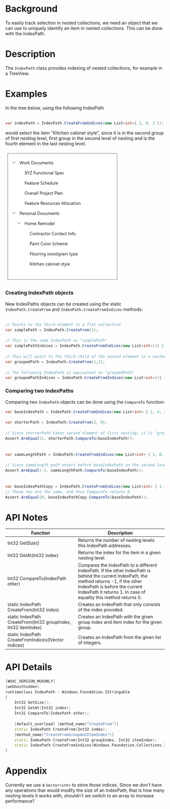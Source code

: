 # Background

To easily track selection in nested collections, we need an object that we can use to uniquely identify an item in nested collections.
This can be done with the IndexPath.

# Description

The `IndexPath` class provides indexing of nested collections, for example in a TreeView.

# Examples

In the tree below, using the following IndexPath 
```c#

var indexPath = IndexPath.CreateFromIndices(new List<int>{ 1, 0, 3 });

```
 would select the item "Kitchen cabinet style", since it is in the second group of first nesting level, first group in the second level of nesting and is the fourth element in the last nesting level.

![Sample tree selection](./sample-tree-selection.png)

### Creating IndexPath objects
New IndexPaths objects can be created using the static `IndexPath.CreateFrom` and `IndexPath.CreateFromIndices` methods:

```csharp

// Points to the third element in a flat collection
var simplePath = IndexPath.CreateFrom(2);

// This is the same IndexPath as "simplePath"
var simplePathIndices = IndexPath.CreateFromIndices(new List<int>(){ 2 });

// This will point to the third child of the second element in a nested collection
var groupedPath = IndexPath.CreateFrom(1,2);

// The following IndexPath is equivalent to "groupedPath"
var groupedPathIndices = IndexPath.CreateFromIndices(new List<int>(){ 1, 2 });

```

### Comparing two IndexPaths
Comparing two `IndexPath` objects can be done using the `CompareTo` function:

```c#
var baseIndexPath = IndexPath.CreateFromIndices(new List<int> { 1, 4, 2 });

var shorterPath = IndexPath.CreateFrom(2, 0);

// Since shorterPath takes second element of first nesting, it is "greater" than baseIndexPath
Assert.AreEqual(1, shorterPath.CompareTo(baseIndexPath));


var sameLengthPath = IndexPath.CreateFromIndices(new List<int> { 1, 0, 1 });

// Since sameLength path enters before baseIndexPath on the second level, it is smaller than basePath
Assert.AreEqual(-1, sameLengthPath.CompareTo(baseIndexPath));


var baseIndexPathCopy = IndexPath.CreateFromIndices(new List<int> { 1, 4, 2 });
// Those two are the same, and thus CompareTo returns 0
Assert.AreEqual(0, baseIndexPathCopy.CompareTo(baseIndexPath));
```

# API Notes

| Function | Description |
|-|-|
|Int32 GetSize()| Returns the number of nesting levels this IndexPath addresses. |
|Int32 GetAt(Int32 index)| Returns the index for the item in a given nesting level. |
| Int32 CompareTo(IndexPath other)| Compares the IndexPath to a different IndexPath. If the other IndexPath is behind the current IndexPath, the method returns -1, if the other IndexPath is before the current IndexPath it returns 1. In case of equality this method returns 0. |
| static IndexPath CreateFrom(Int32 index) | Creates an IndexPath that only consists of the index provided. |
| static IndexPath CreateFrom(Int32 groupIndex, Int32 itemIndex) | Creates an IndexPath with the given group index and item index for the given group. |
| static IndexPath CreateFromIndices(IVector<Int32> indices) | Creates an IndexPath from the given list of integers.

# API Details

```c++
[WUXC_VERSION_MUXONLY]
[webhosthidden]
runtimeclass IndexPath : Windows.Foundation.IStringable
{
    Int32 GetSize();
    Int32 GetAt(Int32 index);
    Int32 CompareTo(IndexPath other);

    [default_overload] [method_name("CreateFrom")]
    static IndexPath CreateFrom(Int32 index);
    [method_name("CreateFromGroupAndItemIndex")]
    static IndexPath CreateFrom(Int32 groupIndex, Int32 itemIndex);
    static IndexPath CreateFromIndices(Windows.Foundation.Collections.IVector<Int32> indices);
}
```

# Appendix

Currently we use a `Vector<int>` to store those indices. Since we don't have any operations that would modify the size of an IndexPath, that is how many nesting levels it works with, shouldn't we switch to an array to increase performance?
